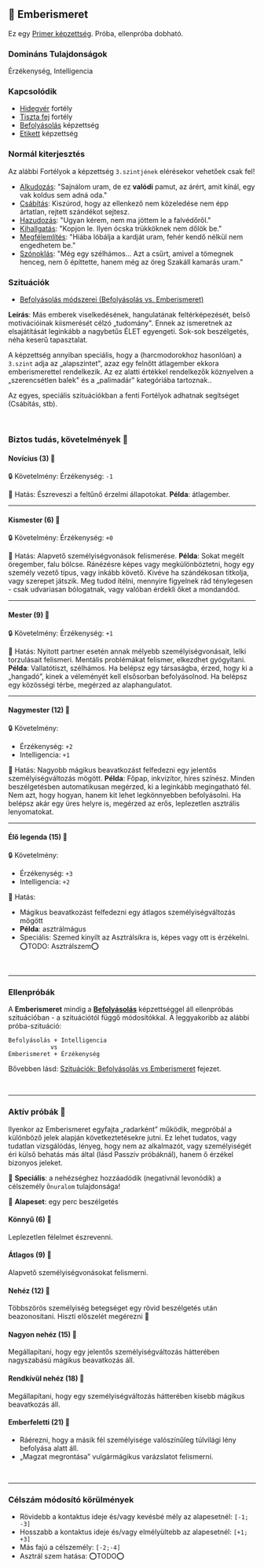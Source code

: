 ## 🔵 Emberismeret

Ez egy [Primer képzettség](../017_primer_szekunder_ismeretek.md). Próba, ellenpróba dobható.

### Domináns Tulajdonságok

Érzékenység, Intelligencia

### Kapcsolódik

- [Hidegvér](../fortelyok.altalanos/hidegver.md) fortély
- [Tiszta fej](../fortelyok.altalanos/tiszta_fej.md) fortély
- [Befolyásolás](befolyasolas.md) képzettség
- [Etikett](../kepzettsegek.szekunder/etikett.md) képzettség

### Normál kiterjesztés

Az alábbi Fortélyok a képzettség `3.szintjének` elérésekor vehetőek csak fel!
- [Alkudozás](../fortelyok.szabad/alkudozas.md): "Sajnálom uram, de ez **valódi** pamut, az árért, amit kínál, egy vak koldus sem adná oda."
- [Csábítás](../fortelyok.szabad/csabitas.md): Kiszúrod, hogy az ellenkező nem közeledése nem épp ártatlan, rejtett szándékot sejtesz.
- [Hazudozás](../fortelyok.szabad/hazudozas.md): "Ugyan kérem, nem ma jöttem le a falvédőről."
- [Kihallgatás](../fortelyok.szabad/kihallgatas.md): "Kopjon le. Ilyen ócska trükköknek nem dőlök be."
- [Megfélemlítés](../fortelyok.szabad/megfelemlites.md): "Hiába lóbálja a kardját uram, fehér kendő nélkül nem engedhetem be."
- [Szónoklás](../fortelyok.szabad/szonoklas.md): "Még egy szélhámos... Azt a csűrt, amivel a tömegnek henceg, nem ő építtette, hanem még az öreg Szakáll kamarás uram."

### Szituációk

- [Befolyásolás módszerei (Befolyásolás vs. Emberismeret)](../szituaciok/befolyasolas_modszerei.md)

**Leírás**: Más emberek viselkedésének, hangulatának feltérképezését, belső motivációinak kiismerését célzó „tudomány". Ennek az ismeretnek az elsajátítását leginkább a nagybetűs ÉLET egyengeti. Sok-sok beszélgetés, néha keserű tapasztalat.

A képzettség annyiban speciális, hogy a (harcmodorokhoz hasonlóan) a `3.szint` adja az „alapszintet", azaz egy felnőtt átlagember ekkora emberismerettel rendelkezik. Az ez alatti értékkel rendelkezők köznyelven a „szerencsétlen balek" és a „palimadár" kategóriába tartoznak..

Az egyes, speciális szituációkban a fenti Fortélyok adhatnak segítséget (Csábítás, stb).

<br />

### Biztos tudás, követelmények 📖

#### Novícius (3) 📖

🔒 Követelmény: Érzékenység: `-1`

🌟 Hatás: Észreveszi a feltűnő érzelmi állapotokat. **Példa**: átlagember.

---
#### Kismester (6) 📖

🔒 Követelmény: Érzékenység: `+0`

🌟 Hatás: Alapvető személyiségvonások felismerése. **Példa**: Sokat megélt öregember, falu bölcse. Ránézésre képes vagy megkülönböztetni, hogy egy személy vezető típus, vagy inkább követő. Kivéve ha szándékosan titkolja, vagy szerepet játszik. Meg tudod ítélni, mennyire figyelnek rád ténylegesen - csak udvariasan bólogatnak, vagy valóban érdekli őket a mondandód.

---
#### Mester (9) 📖

🔒 Követelmény: Érzékenység: `+1`

🌟 Hatás: Nyitott partner esetén annak mélyebb személyiségvonásait, lelki torzulásait felismeri. Mentális problémákat felismer, elkezdhet gyógyítani. **Példa**: Vallatótiszt, szélhámos. Ha belépsz egy társaságba, érzed, hogy ki a „hangadó”, kinek a véleményét kell elsősorban befolyásolnod. Ha belépsz egy közösségi térbe, megérzed az alaphangulatot.

---
#### Nagymester (12) 📖

🔒 Követelmény:
- Érzékenység: `+2`
- Intelligencia: `+1`

🌟 Hatás: Nagyobb mágikus beavatkozást felfedezni egy jelentős személyiségváltozás mögött. **Példa**: Főpap, inkvizítor, híres színész. Minden beszélgetésben automatikusan megérzed, ki a leginkább megingatható fél. Nem azt, hogy hogyan, hanem kit lehet legkönnyebben befolyásolni. Ha belépsz akár egy üres helyre is, megérzed az erős, leplezetlen asztrális lenyomatokat.

---
#### Élő legenda (15) 📖

🔒 Követelmény:
- Érzékenység: `+3`
- Intelligencia: `+2`

🌟 Hatás:
- Mágikus beavatkozást felfedezni egy átlagos személyiségváltozás mögött
- **Példa**: asztrálmágus
- Speciális: Szemed kinyílt az Asztrálsíkra is, képes vagy ott is érzékelni. ⭕TODO: Asztrálszem⭕

<br />

---
### Ellenpróbák

A **Emberismeret** mindig a **[Befolyásolás](befolyasolas.md)** képzettséggel áll ellenpróbás szituációban - a szituációtól függő módosítókkal. A leggyakoribb az alábbi próba-szituáció:

```
Befolyásolás + Intelligencia
            vs
Emberismeret + Érzékenység
```

Bővebben lásd: [Szituációk: Befolyásolás vs Emberismeret](../szituaciok/befolyasolas_modszerei.md) fejezet.

<br />

---
### Aktív próbák 🎲

Ilyenkor az Emberismeret egyfajta „radarként” működik, megpróbál a különböző jelek alapján következtetésekre jutni. Ez lehet tudatos, vagy tudatlan vizsgálódás, lényeg, hogy nem az alkalmazót, vagy személyiségét éri külső behatás más által (lásd Passzív próbáknál), hanem ő érzékel bizonyos jeleket.

🔆 **Speciális**: a nehézséghez hozzáadódik (negatívnál levonódik) a célszemély `Önuralom` tulajdonsága!

🔆 **Alapeset**: egy perc beszélgetés

#### Könnyű (6) 🎲 

Leplezetlen félelmet észrevenni.

#### Átlagos (9) 🎲 

Alapvető személyiségvonásokat felismerni.

#### Nehéz (12) 🎲 

Többszörös személyiség betegséget egy rövid beszélgetés után beazonosítani. Hiszti előszelét megérezni 🙂

#### Nagyon nehéz (15) 🎲 

Megállapítani, hogy egy jelentős személyiségváltozás hátterében nagyszabású mágikus beavatkozás áll.

#### Rendkívül nehéz (18) 🎲 

Megállapítani, hogy egy személyiségváltozás hátterében kisebb mágikus beavatkozás áll.

#### Emberfeletti (21) 🎲 

- Ráérezni, hogy a másik fél személyisége valószínűleg túlvilági lény befolyása alatt áll.  
- „Magzat megrontása” vulgármágikus varázslatot felismerni.

<br />

---
### Célszám módosító körülmények

- Rövidebb a kontaktus ideje és/vagy kevésbé mély az alapesetnél: `[-1; -3]`
- Hosszabb a kontaktus ideje és/vagy elmélyültebb az alapesetnél: `[+1; +3]`
- Más fajú a célszemély: `[-2;-4]`
- Asztrál szem hatása: ⭕TODO⭕
